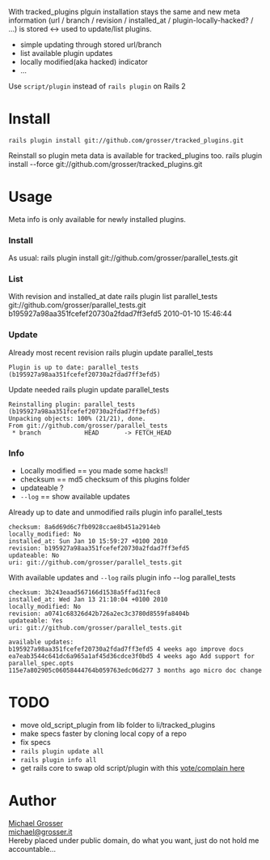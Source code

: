 With tracked_plugins plguin installation stays the same and new meta information
(url / branch / revision / installed_at / plugin-locally-hacked? / ...) is stored <-> used to update/list plugins.

 - simple updating through stored url/branch
 - list available plugin updates
 - locally modified(aka hacked) indicator
 - ...

Use `script/plugin` instead of `rails plugin` on Rails 2

# Install
    rails plugin install git://github.com/grosser/tracked_plugins.git
Reinstall so plugin meta data is available for tracked_plugins too.
    rails plugin install --force git://github.com/grosser/tracked_plugins.git

# Usage
Meta info is only available for newly installed plugins.


### Install
As usual:
    rails plugin install git://github.com/grosser/parallel_tests.git

### List
With revision and installed_at date
    rails plugin list
    parallel_tests git://github.com/grosser/parallel_tests.git b195927a98aa351fcefef20730a2fdad7ff3efd5 2010-01-10 15:46:44

### Update
Already most recent revision
    rails plugin update parallel_tests

    Plugin is up to date: parallel_tests (b195927a98aa351fcefef20730a2fdad7ff3efd5)

Update needed
    rails plugin update parallel_tests

    Reinstalling plugin: parallel_tests (b195927a98aa351fcefef20730a2fdad7ff3efd5)
    Unpacking objects: 100% (21/21), done.
    From git://github.com/grosser/parallel_tests
     * branch            HEAD       -> FETCH_HEAD

### Info
 - Locally modified == you made some hacks!!
 - checksum == md5 checksum of this plugins folder
 - updateable ?
 - `--log` == show available updates

Already up to date and unmodified
    rails plugin info parallel_tests

    checksum: 8a6d69d6c7fb0928ccae8b451a2914eb
    locally_modified: No
    installed_at: Sun Jan 10 15:59:27 +0100 2010
    revision: b195927a98aa351fcefef20730a2fdad7ff3efd5
    updateable: No
    uri: git://github.com/grosser/parallel_tests.git

With available updates and `--log`
    rails plugin info --log parallel_tests

    checksum: 3b243eaad567166d1538a5ffad31fec8
    installed_at: Wed Jan 13 21:10:04 +0100 2010
    locally_modified: No
    revision: a0741c68326d42b726a2ec3c3780d8559fa8404b
    updateable: Yes
    uri: git://github.com/grosser/parallel_tests.git

    available updates:
    b195927a98aa351fcefef20730a2fdad7ff3efd5 4 weeks ago improve docs
    ea7eab3544c641dc6a965a1af45d36cdce3f0bd5 4 weeks ago Add support for parallel_spec.opts
    115e7a802905c06058444764b059763edc06d277 3 months ago micro doc change

# TODO
 - move old_script_plugin from lib folder to li/tracked_plugins
 - make specs faster by cloning local copy of a repo
 - fix specs
 - `rails plugin update all`
 - `rails plugin info all`
 - get rails core to swap old script/plugin with this [vote/complain here](https://rails.lighthouseapp.com/projects/8994/tickets/4069-add-plugin-info-update-list-as-tracked_plugins-does)

Author
======
[Michael Grosser](http://grosser.it)<br/>
michael@grosser.it<br/>
Hereby placed under public domain, do what you want, just do not hold me accountable...
